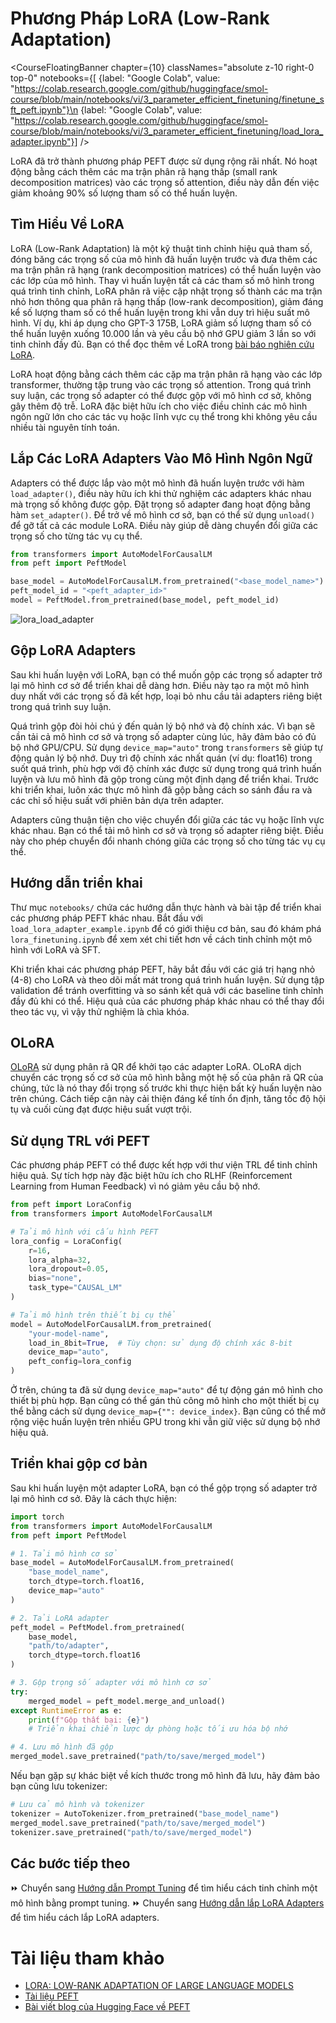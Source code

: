 # Phương Pháp LoRA (Low-Rank Adaptation)

<CourseFloatingBanner chapter={10}
  classNames="absolute z-10 right-0 top-0"
  notebooks={[
    {label: "Google Colab", value: "https://colab.research.google.com/github/huggingface/smol-course/blob/main/notebooks/vi/3_parameter_efficient_finetuning/finetune_sft_peft.ipynb"}\n    {label: "Google Colab", value: "https://colab.research.google.com/github/huggingface/smol-course/blob/main/notebooks/vi/3_parameter_efficient_finetuning/load_lora_adapter.ipynb"}] />

LoRA đã trở thành phương pháp PEFT được sử dụng rộng rãi nhất. Nó hoạt động bằng cách thêm các ma trận phân rã hạng thấp (small rank decomposition matrices) vào các trọng số attention, điều này dẫn đến việc giảm khoảng 90% số lượng tham số có thể huấn luyện.

## Tìm Hiểu Về LoRA

LoRA (Low-Rank Adaptation) là một kỹ thuật tinh chỉnh hiệu quả tham số, đóng băng các trọng số của mô hình đã huấn luyện trước và đưa thêm các ma trận phân rã hạng (rank decomposition matrices) có thể huấn luyện vào các lớp của mô hình. Thay vì huấn luyện tất cả các tham số mô hình trong quá trình tinh chỉnh, LoRA phân rã việc cập nhật trọng số thành các ma trận nhỏ hơn thông qua phân rã hạng thấp (low-rank decomposition), giảm đáng kể số lượng tham số có thể huấn luyện trong khi vẫn duy trì hiệu suất mô hình. Ví dụ, khi áp dụng cho GPT-3 175B, LoRA giảm số lượng tham số có thể huấn luyện xuống 10.000 lần và yêu cầu bộ nhớ GPU giảm 3 lần so với tinh chỉnh đầy đủ. Bạn có thể đọc thêm về LoRA trong [bài báo nghiên cứu LoRA](https://arxiv.org/pdf/2106.09685).

LoRA hoạt động bằng cách thêm các cặp ma trận phân rã hạng vào các lớp transformer, thường tập trung vào các trọng số attention. Trong quá trình suy luận, các trọng số adapter có thể được gộp với mô hình cơ sở, không gây thêm độ trễ. LoRA đặc biệt hữu ích cho việc điều chỉnh các mô hình ngôn ngữ lớn cho các tác vụ hoặc lĩnh vực cụ thể trong khi không yêu cầu nhiều tài nguyên tính toán.

## Lắp Các LoRA Adapters Vào Mô Hình Ngôn Ngữ

Adapters có thể được lắp vào một mô hình đã huấn luyện trước với hàm `load_adapter()`, điều này hữu ích khi thử nghiệm các adapters khác nhau mà trọng số không được gộp. Đặt trọng số adapter đang hoạt động bằng hàm `set_adapter()`. Để trở về mô hình cơ sở, bạn có thể sử dụng `unload()` để gỡ tất cả các module LoRA. Điều này giúp dễ dàng chuyển đổi giữa các trọng số cho từng tác vụ cụ thể.

```python
from transformers import AutoModelForCausalLM
from peft import PeftModel

base_model = AutoModelForCausalLM.from_pretrained("<base_model_name>")
peft_model_id = "<peft_adapter_id>"
model = PeftModel.from_pretrained(base_model, peft_model_id)
```

![lora_load_adapter](./images/lora_adapter.png)

## Gộp LoRA Adapters

Sau khi huấn luyện với LoRA, bạn có thể muốn gộp các trọng số adapter trở lại mô hình cơ sở để triển khai dễ dàng hơn. Điều này tạo ra một mô hình duy nhất với các trọng số đã kết hợp, loại bỏ nhu cầu tải adapters riêng biệt trong quá trình suy luận.

Quá trình gộp đòi hỏi chú ý đến quản lý bộ nhớ và độ chính xác. Vì bạn sẽ cần tải cả mô hình cơ sở và trọng số adapter cùng lúc, hãy đảm bảo có đủ bộ nhớ GPU/CPU. Sử dụng `device_map="auto"` trong `transformers` sẽ giúp tự động quản lý bộ nhớ. Duy trì độ chính xác nhất quán (ví dụ: float16) trong suốt quá trình, phù hợp với độ chính xác được sử dụng trong quá trình huấn luyện và lưu mô hình đã gộp trong cùng một định dạng để triển khai. Trước khi triển khai, luôn xác thực mô hình đã gộp bằng cách so sánh đầu ra và các chỉ số hiệu suất với phiên bản dựa trên adapter.

Adapters cũng thuận tiện cho việc chuyển đổi giữa các tác vụ hoặc lĩnh vực khác nhau. Bạn có thể tải mô hình cơ sở và trọng số adapter riêng biệt. Điều này cho phép chuyển đổi nhanh chóng giữa các trọng số cho từng tác vụ cụ thể.

## Hướng dẫn triển khai

Thư mục `notebooks/` chứa các hướng dẫn thực hành và bài tập để triển khai các phương pháp PEFT khác nhau. Bắt đầu với `load_lora_adapter_example.ipynb` để có giới thiệu cơ bản, sau đó khám phá `lora_finetuning.ipynb` để xem xét chi tiết hơn về cách tinh chỉnh một mô hình với LoRA và SFT.

Khi triển khai các phương pháp PEFT, hãy bắt đầu với các giá trị hạng nhỏ (4-8) cho LoRA và theo dõi mất mát trong quá trình huấn luyện. Sử dụng tập validation để tránh overfitting và so sánh kết quả với các baseline tinh chỉnh đầy đủ khi có thể. Hiệu quả của các phương pháp khác nhau có thể thay đổi theo tác vụ, vì vậy thử nghiệm là chìa khóa.

## OLoRA

[OLoRA](https://arxiv.org/abs/2406.01775) sử dụng phân rã QR để khởi tạo các adapter LoRA. OLoRA dịch chuyển các trọng số cơ sở của mô hình bằng một hệ số của phân rã QR của chúng, tức là nó thay đổi trọng số trước khi thực hiện bất kỳ huấn luyện nào trên chúng. Cách tiếp cận này cải thiện đáng kể tính ổn định, tăng tốc độ hội tụ và cuối cùng đạt được hiệu suất vượt trội.

## Sử dụng TRL với PEFT

Các phương pháp PEFT có thể được kết hợp với thư viện TRL để tinh chỉnh hiệu quả. Sự tích hợp này đặc biệt hữu ích cho RLHF (Reinforcement Learning from Human Feedback) vì nó giảm yêu cầu bộ nhớ.

```python
from peft import LoraConfig
from transformers import AutoModelForCausalLM

# Tải mô hình với cấu hình PEFT
lora_config = LoraConfig(
    r=16,
    lora_alpha=32,
    lora_dropout=0.05,
    bias="none",
    task_type="CAUSAL_LM"
)

# Tải mô hình trên thiết bị cụ thể
model = AutoModelForCausalLM.from_pretrained(
    "your-model-name",
    load_in_8bit=True,  # Tùy chọn: sử dụng độ chính xác 8-bit
    device_map="auto",
    peft_config=lora_config
)
```

Ở trên, chúng ta đã sử dụng `device_map="auto"` để tự động gán mô hình cho thiết bị phù hợp. Bạn cũng có thể gán thủ công mô hình cho một thiết bị cụ thể bằng cách sử dụng `device_map={"": device_index}`. Bạn cũng có thể mở rộng việc huấn luyện trên nhiều GPU trong khi vẫn giữ việc sử dụng bộ nhớ hiệu quả.

## Triển khai gộp cơ bản

Sau khi huấn luyện một adapter LoRA, bạn có thể gộp trọng số adapter trở lại mô hình cơ sở. Đây là cách thực hiện:

```python
import torch
from transformers import AutoModelForCausalLM
from peft import PeftModel

# 1. Tải mô hình cơ sở
base_model = AutoModelForCausalLM.from_pretrained(
    "base_model_name",
    torch_dtype=torch.float16,
    device_map="auto"
)

# 2. Tải LoRA adapter
peft_model = PeftModel.from_pretrained(
    base_model,
    "path/to/adapter",
    torch_dtype=torch.float16
)

# 3. Gộp trọng số adapter với mô hình cơ sở
try:
    merged_model = peft_model.merge_and_unload()
except RuntimeError as e:
    print(f"Gộp thất bại: {e}")
    # Triển khai chiến lược dự phòng hoặc tối ưu hóa bộ nhớ

# 4. Lưu mô hình đã gộp
merged_model.save_pretrained("path/to/save/merged_model")
```

Nếu bạn gặp sự khác biệt về kích thước trong mô hình đã lưu, hãy đảm bảo bạn cũng lưu tokenizer:

```python
# Lưu cả mô hình và tokenizer
tokenizer = AutoTokenizer.from_pretrained("base_model_name")
merged_model.save_pretrained("path/to/save/merged_model")
tokenizer.save_pretrained("path/to/save/merged_model")
```

## Các bước tiếp theo

⏩ Chuyển sang [Hướng dẫn Prompt Tuning](prompt_tuning.md) để tìm hiểu cách tinh chỉnh một mô hình bằng prompt tuning.
⏩ Chuyển sang [Hướng dẫn lắp LoRA Adapters](../../../notebooks/vi/3_parameter_efficient_finetuning/load_lora_adapter.ipynb) để tìm hiểu cách lắp LoRA adapters.

# Tài liệu tham khảo

- [LORA: LOW-RANK ADAPTATION OF LARGE LANGUAGE MODELS](https://arxiv.org/pdf/2106.09685)
- [Tài liệu PEFT](https://huggingface.co/docs/peft)
- [Bài viết blog của Hugging Face về PEFT](https://huggingface.co/blog/peft)